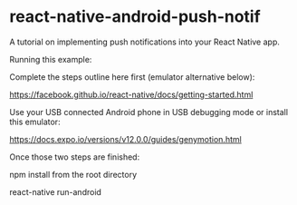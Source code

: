 # react-native-android-push-notif

A tutorial on implementing push notifications into your React Native app.

Running this example: 

Complete the steps outline here first (emulator alternative below):

https://facebook.github.io/react-native/docs/getting-started.html

Use your USB connected Android phone in USB debugging mode or install this emulator:

https://docs.expo.io/versions/v12.0.0/guides/genymotion.html

Once those two steps are finished:

npm install from the root directory

react-native run-android
